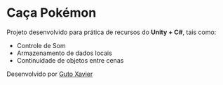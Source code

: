 # Caça Pokémon
Projeto desenvolvido para prática de recursos do **Unity + C#**, tais como:
- Controle de Som
- Armazenamento de dados locais
- Continuidade de objetos entre cenas

Desenvolvido por [Guto Xavier](https://google.com)



